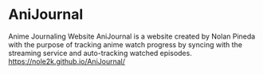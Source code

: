 # AniJournal
Anime Journaling Website
AniJournal is a website created by Nolan Pineda with the purpose of tracking anime watch progress by syncing with the streaming service and auto-tracking watched episodes. https://nole2k.github.io/AniJournal/
